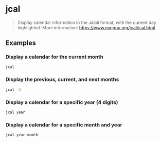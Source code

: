 # jcal

> Display calendar information in the Jalali format, with the current day highlighted. More information: <https://www.nongnu.org/jcal/jcal.html>.

## Examples

### Display a calendar for the current month

```bash
jcal
```

### Display the previous, current, and next months

```bash
jcal -3
```

### Display a calendar for a specific year (4 digits)

```bash
jcal year
```

### Display a calendar for a specific month and year

```bash
jcal year month
```

